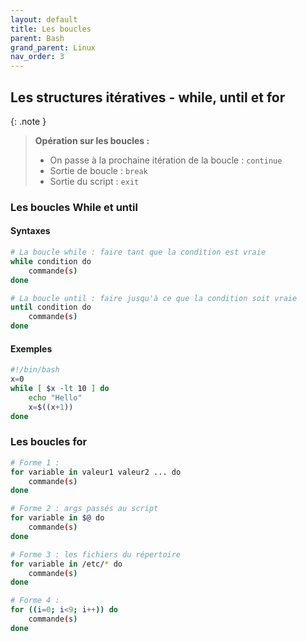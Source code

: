 ```yaml
---
layout: default
title: Les boucles
parent: Bash
grand_parent: Linux
nav_order: 3
---
```


## Les structures itératives - while, until et for

{: .note }

> **Opération sur les boucles :**
>
> - On passe à la prochaine itération de la boucle : `continue`
> - Sortie de boucle : `break`
> - Sortie du script : `exit`

### Les boucles While et until

#### Syntaxes

```bash
# La boucle while : faire tant que la condition est vraie
while condition do
    commande(s)
done
```

```bash
# La boucle until : faire jusqu'à ce que la condition soit vraie
until condition do
    commande(s)
done
```

#### Exemples

```bash
#!/bin/bash
x=0
while [ $x -lt 10 ] do
    echo "Hello"
    x=$((x+1))
done
```

### Les boucles for

```bash
# Forme 1 :
for variable in valeur1 valeur2 ... do
    commande(s)
done
```

```bash
# Forme 2 : args passés au script
for variable in $@ do
    commande(s)
done
```

```bash
# Forme 3 : les fichiers du répertoire
for variable in /etc/* do
    commande(s)
done
```

```bash
# Forme 4 :
for ((i=0; i<9; i++)) do
    commande(s)
done
```
